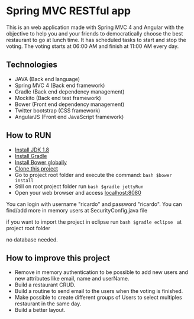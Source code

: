 Spring MVC RESTful app
========

 This is an web application made with Spring MVC 4 and Angular with the objective to help you and your friends to 
 democratically choose the best restaurant to go at lunch time. It has scheduled tasks to start and stop the voting.
 The voting starts at 06:00 AM and finish at 11:00 AM every day.

Technologies 
----
* JAVA (Back end language)
* Spring MVC 4 (Back end framework)
* Gradle (Back end dependency management) 
* Mockito (Back end test framework)
* Bower (Front end dependency management)
* Twitter bootstrap (CSS framework)
* AngularJS (Front end JavaScript framework)

How to RUN 
----
* [Install JDK 1.8](https://docs.oracle.com/javase/8/docs/technotes/guides/install/install_overview.html)
* [Install Gradle](https://docs.gradle.org/current/userguide/installation.html)
* [Install Bower globally](http://bower.io/)
* [Clone this project](https://help.github.com/articles/cloning-a-repository/)
* Go to project root folder and execute the command: ```bash $bower install ```
* Still on root project folder run ```bash $gradle jettyRun ```
* Open your web browser and access [localhost:8080](http://localhost:8080/)

You can login with username "ricardo" and password "ricardo".
You can find/add more in memory users at SecurityConfig.java file

if you want to import the project in eclipse run ```bash $gradle eclipse ``` at project root folder

no database needed.

How to improve this project
----
* Remove in memory authentication to be possible to add new users and new attributes like email, name and userName.
* Build a restaurant CRUD.
* Build a routine to send email to the users when the voting is finished.
* Make possible to create different groups of Users to select multiples restaurant in the same day. 
* Build a better layout.